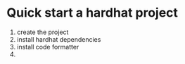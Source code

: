 # Quick start a hardhat project
1. create the project
2. install hardhat dependencies
3. install code formatter
4. 
